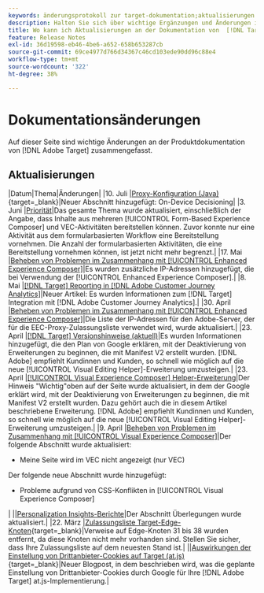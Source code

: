 ```yaml
---
keywords: änderungsprotokoll zur target-dokumentation;aktualisierungen in der dokumentation;neue themen;bearbeitungen;aktualisierungen;aktualisierung
description: Halten Sie sich über wichtige Ergänzungen und Änderungen in der Dokumentation von  [!DNL Adobe Target]  auf dem Laufenden.
title: Wo kann ich Aktualisierungen an der Dokumentation von  [!DNL Target] sehen?
feature: Release Notes
exl-id: 36d19598-eb46-4be6-a652-658b653287cb
source-git-commit: 69ce4977d766d34367c46cd103ede90dd96c88e4
workflow-type: tm+mt
source-wordcount: '322'
ht-degree: 38%

---
```


# Dokumentationsänderungen

Auf dieser Seite sind wichtige Änderungen an der Produktdokumentation von [!DNL Adobe Target] zusammengefasst.

## Aktualisierungen

|Datum|Thema|Änderungen| |10. Juli |[Proxy-Konfiguration (Java)](https://experienceleague.adobe.com/en/docs/target-dev/developer/server-side/java/proxy-configuration){target=_blank}|Neuer Abschnitt hinzugefügt: On-Device Decisioning| |3. Juni |[Priorität](/help/main/c-activities/priority.md)|Das gesamte Thema wurde aktualisiert, einschließlich der Angabe, dass Inhalte aus mehreren [!UICONTROL Form-Based Experience Composer] und VEC-Aktivitäten bereitstellen können. Zuvor konnte nur eine Aktivität aus dem formularbasierten Workflow eine Bereitstellung vornehmen. Die Anzahl der formularbasierten Aktivitäten, die eine Bereitstellung vornehmen können, ist jetzt nicht mehr begrenzt.| |17. Mai |[Beheben von Problemen im Zusammenhang mit [!UICONTROL Enhanced Experience Composer]](/help/main/c-experiences/c-visual-experience-composer/r-troubleshoot-composer/troubleshooting-issues-related-to-the-enhanced-experience-composer-eec.md)|Es wurden zusätzliche IP-Adressen hinzugefügt, die bei Verwendung der [!UICONTROL Enhanced Experience Composer].| |8. Mai |[[!DNL Target] Reporting in [!DNL Adobe Customer Journey Analytics]](/help/main/c-integrating-target-with-mac/cja/target-reporting-in-cja.md)|Neuer Artikel: Es wurden Informationen zum [!DNL Target] Integration mit [!DNL Adobe Customer Journey Analytics].| |30. April |[Beheben von Problemen im Zusammenhang mit [!UICONTROL Enhanced Experience Composer]](/help/main/c-experiences/c-visual-experience-composer/r-troubleshoot-composer/troubleshooting-issues-related-to-the-enhanced-experience-composer-eec.md)|Die Liste der IP-Adressen für den Adobe-Server, der für die EEC-Proxy-Zulassungsliste verwendet wird, wurde aktualisiert.| |23. April |[[!DNL Target] Versionshinweise (aktuell)](/help/main/r-release-notes/release-notes.md)|Es wurden Informationen hinzugefügt, die den Plan von Google erklären, mit der Deaktivierung von Erweiterungen zu beginnen, die mit Manifest V2 erstellt wurden. [!DNL Adobe] empfiehlt Kundinnen und Kunden, so schnell wie möglich auf die neue [!UICONTROL Visual Editing Helper]-Erweiterung umzusteigen.| |23. April |[[!UICONTROL Visual Experience Composer] Helper-Erweiterung](/help/main/c-experiences/c-visual-experience-composer/r-troubleshoot-composer/vec-helper-browser-extension.md)|Der Hinweis &quot;Wichtig&quot;oben auf der Seite wurde aktualisiert, in dem der Google erklärt wird, mit der Deaktivierung von Erweiterungen zu beginnen, die mit Manifest V2 erstellt wurden. Dazu gehört auch die in diesem Artikel beschriebene Erweiterung. [!DNL Adobe] empfiehlt Kundinnen und Kunden, so schnell wie möglich auf die neue [!UICONTROL Visual Editing Helper]-Erweiterung umzusteigen.| |9. April |[Beheben von Problemen im Zusammenhang mit [!UICONTROL Visual Experience Composer]](/help/main/c-experiences/c-visual-experience-composer/r-troubleshoot-composer/troubleshooting-issues-related-to-the-visual-experience-composer-vec.md)|Der folgende Abschnitt wurde aktualisiert:<ul><li>Meine Seite wird im VEC nicht angezeigt (nur VEC) </li></ul>Der folgende neue Abschnitt wurde hinzugefügt:<ul><li>Probleme aufgrund von CSS-Konflikten in [!UICONTROL Visual Experience Composer]</li></ul>| ||[Personalization Insights-Berichte](/help/main/c-reports/c-personalization-insights-reports/personalization-insights-reports.md)|Der Abschnitt Überlegungen wurde aktualisiert.| |22. März |[Zulassungsliste Target-Edge-Knoten](https://experienceleague.adobe.com/de/docs/target-dev/developer/implementation/privacy/allowlist-edges){target=_blank}|Verweise auf Edge-Knoten 31 bis 38 wurden entfernt, da diese Knoten nicht mehr vorhanden sind. Stellen Sie sicher, dass Ihre Zulassungsliste auf dem neuesten Stand ist.| ||[Auswirkungen der Einstellung von Drittanbieter-Cookies auf Target (at.js)](https://experienceleague.adobe.com/de/docs/target-dev/assets/third_party_cookie_deprecation){target=_blank}|Neuer Blogpost, in dem beschrieben wird, was die geplante Einstellung von Drittanbieter-Cookies durch Google für Ihre [!DNL Adobe Target] at.js-Implementierung.|